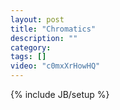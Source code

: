 ```yaml
---
layout: post
title: "Chromatics"
description: ""
category: 
tags: []
video: "c0mxXrHowHQ"
---
```

{% include JB/setup %}
